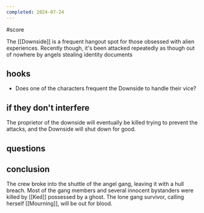 ```yaml
---
completed: 2024-07-24
---
```

#score

The [[Downside]] is a frequent hangout spot for those obsessed with alien experiences. Recently though, it's been attacked repeatedly as though out of nowhere by angels stealing identity documents
## hooks
- Does one of the characters frequent the Downside to handle their vice?

## if they don't interfere
The proprietor of the downside will eventually be killed trying to prevent the attacks, and the Downside will shut down for good.

## questions

## conclusion
The crew broke into the shuttle of the angel gang, leaving it with a hull breach. Most of the gang members and several innocent bystanders were killed by [[Ked]] possessed by a ghost. The lone gang survivor, calling herself [[Mourning]], will be out for blood.